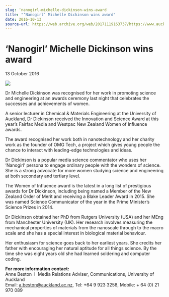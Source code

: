 ```yaml
---
slug: ‘nanogirl-michelle-dickinson-wins-award
title: "‘Nanogirl’ Michelle Dickinson wins award"
date: 2016-10-13
source-url: https://web.archive.org/web/20171119163737/https://www.auckland.ac.nz/en/about/news-events-and-notices/news/news-2016/10/nanogirl-michelle-dickinson-wins-award.html
---
```

‘Nanogirl’ Michelle Dickinson wins award
========================================

13 October 2016

![](https://www.auckland.ac.nz/en/about/news-events-and-notices/news/news-2016/10/nanogirl-michelle-dickinson-wins-award/_jcr_content/par/textimage/image.img.png/1476306056572.png?defaultImagePath=etc%2fdesigns%2fdefault%2f0.gif)

Dr Michelle Dickinson was recognised for her work in promoting science and engineering at an awards ceremony last night that celebrates the successes and achievements of women.

A senior lecturer in Chemical & Materials Engineering at the University of Auckland, Dr Dickinson received the Innovation and Science Award at this year’s Fairfax Media and Westpac New Zealand Women of Influence awards.

The award recognised her work both in nanotechnology and her charity work as the founder of OMG Tech, a project which gives young people the chance to interact with leading-edge technologies and ideas.

Dr Dickinson is a popular media science commentator who uses her ‘Nanogirl’ persona to engage ordinary people with the wonders of science. She is a strong advocate for more women studying science and engineering at both secondary and tertiary level.

The Women of Influence award is the latest in a long list of prestigious awards for Dr Dickinson, including being named a Member of the New Zealand Order of Merit and receiving a Blake Leader Award in 2015. She was named Science Communicator of the year in the Prime Minister’s Science Prizes in 2014.

Dr Dickinson obtained her PhD from Rutgers University (USA) and her MEng from Manchester University (UK). Her research involves measuring the mechanical properties of materials from the nanoscale through to the macro scale and she has a special interest in biological material behaviour.

Her enthusiasm for science goes back to her earliest years. She credits her father with encouraging her natural aptitude for all things science. By the time she was eight years old she had learned soldering and computer coding.

**For more information contact:**  
Anne Beston  I  Media Relations Adviser, Communications, University of Auckland  
Email: [a.beston@auckland.ac.nz](mailto:a.beston@auckland.ac.nz), Tel: +64 9 923 3258, Mobile: + 64 (0) 21 970 089